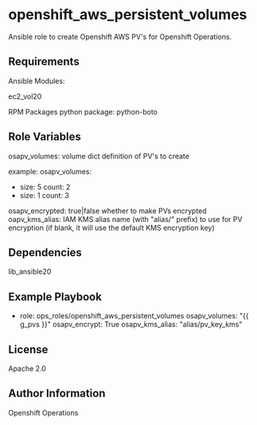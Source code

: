 openshift_aws_persistent_volumes
=========

Ansible role to create Openshift AWS PV's for Openshift Operations.

Requirements
------------

Ansible Modules:

ec2_vol20

RPM Packages
python package:
python-boto

Role Variables
--------------

  osapv_volumes: volume dict definition of PV's to create

  example:
  osapv_volumes:
  - size: 5
    count: 2
  - size: 1
    count: 3

  osapv_encrypted: true|false whether to make PVs encrypted
  oapv_kms_alias: IAM KMS alias name (with "alias/" prefix) to use for PV encryption (if blank, it will use the default KMS encryption key)

Dependencies
------------

lib_ansible20

Example Playbook
----------------

- role: ops_roles/openshift_aws_persistent_volumes
  osapv_volumes: "{{ g_pvs }}"
  osapv_encrypt: True
  osapv_kms_alias: "alias/pv_key_kms"


License
-------

Apache 2.0

Author Information
------------------

Openshift Operations

